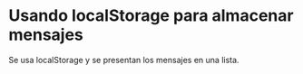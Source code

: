 # Usando localStorage para almacenar mensajes

Se usa localStorage y se presentan los mensajes en una lista.